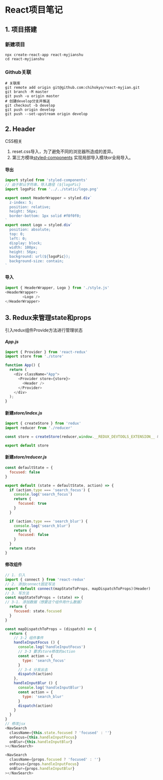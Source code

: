 # React项目笔记

## 1. 项目搭建

### 新建项目

```
npx create-react-app react-myjianshu
cd react-myjianshu
```

### Github关联

```
# 关联库
git remote add origin git@github.com:chihokyo/react-myjian.git
git branch -M master
git push -u origin master
# 创建develop分支并推送
git checkout -b develop
git push origin develop
git push --set-upstream origin develop
```

## 2. Header

CSS相关

1. reset.css导入，为了避免不同的浏览器所造成的差异。
2. 第三方模块[styled-components](https://github.com/styled-components/styled-components) 实现局部导入模块or全局导入。

#### 导出

```javascript
import styled from 'styled-components'
// 由于默认字符串，导入路径 (${logoPic}
import logoPic from '../../static/logo.png'

export const HeaderWrapper = styled.div`
  z-index: 5;
  position: relative;
  height: 56px;
  border-bottom: 1px solid #f0f0f0;
`
export const Logo = styled.div`
  position: absolute;
  top: 0;
  left: 0;
  display: block;
  width: 100px;
  height: 56px;
  background: url(${logoPic});
  background-size: contain;
`
```

#### 导入

```javascript
import { HeaderWrapper, Logo } from './style.js'
<HeaderWrapper>
        <Logo />
</HeaderWrapper>
```

## 3. Redux来管理state和props

引入redux组件Provide方法进行管理状态 

#### *App.js*

```javascript
import { Provider } from 'react-redux'
import store from './store'

function App() {
  return (
    <div className="App">
      <Provider store={store}>
        <Header />
      </Provider>
    </div>
  );
}
```

#### 新建*store/index.js*

```javascript
import { createStore } from 'redux'
import reducer from './reducer'

const store = createStore(reducer,window.__REDUX_DEVTOOLS_EXTENSION__ && window.__REDUX_DEVTOOLS_EXTENSION__())

export default store
```

#### 新建*store/reducer.js*

```javascript
const defaultState = {
  focused: false
}

export default (state = defaultState, action) => {
  if (action.type === 'search_focus') {
    console.log('search_focus')
    return {
      focused: true
    }
  }

  if (action.type === 'search_blur') {
    console.log('search_blur')
    return {
      focused: false
    }
  }
  return state
}
```

#### 修改组件

```javascript
// 1. 引入
import { connect } from 'react-redux'
// 2. 添加connect固定写法
export default connect(mapStateToProps, mapDispatchToProps)(Header)
// 3. 写方法
const mapStateToProps = (state) => {
// 3-1. 添加数据（想要这个组件用什么数据）
  return {
    focused: state.focused
  }
}

const mapDispatchToProps = (dispatch) => {
  return {
    // 3-2 组件事件
    handleInputFocus () {
      console.log('handleInputFocus')
      // 3-3 要求store修改的action
      const action = {
        type: 'search_focus'
      }
      // 3-4 分发出去
      dispatch(action)
    },
    handleInputBlur () {
      console.log('handleInputBlur')
      const action = {
        type: 'search_blur'
      }
      dispatch(action)
    }
  }
}
// 修改jsx
<NavSearch
  className={this.state.focused ? 'focused' : ''}
  onFocus={this.handleInputFocus}
  onBlur={this.handleInputBlur}
></NavSearch>

<NavSearch
  className={props.focused ? 'focused' : ''}
  onFocus={props.handleInputFocus}
  onBlur={props.handleInputBlur}
></NavSearch>
```

